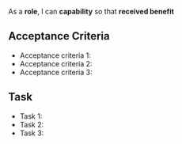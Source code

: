 
As a **role**, I can **capability** so that **received benefit**

## Acceptance Criteria
- Acceptance criteria 1:
- Acceptance criteria 2:
- Acceptance criteria 3:

## Task
- Task 1:
- Task 2:
- Task 3:
